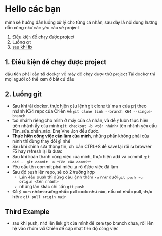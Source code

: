 <!-- # Covid-19 Management System

## _Hệ thống quản lý dịch tễ Covid-19 trên địa bàn by Covid Hub Team_
  [![NPM Version][npm-image]][npm-url]

✨ [Link Demo](https://covid-19-management-app.herokuapp.com/) ✨


COVID19 ANTI HUB là một nhóm được thành lập ngay sau khi thầy Nhật Hoá học phần Công Nghệ Phần Mềm giao giao bài tập lớn, mục tiêu nhóm là xây dựng một web app quản lý dịch tễ covid. Nhóm đã trải qua rất nhiều khủng hoảng về tinh thần, suy nghĩ về cuộc đời, về môn học nặng 2 tín này, nhưng thật may mắn là mình đang viết dòng này sau khi đã code xong 80% cái web và ngày mai là ngày nộp báo cáo. Thôi viết thế đủ kín khung này rồi, mọi người nhớ chú ý và tự bảo vệ mình trong đợt dịch nha  ༼ つ ◕_◕ ༽つ❤ 

## Features

- Quản lý nhân khẩu, hộ khẩu có trong địa bàn 👌.
- Quản lý khai báo của nhân khẩu trên địa bàn 👌.
- Quản lý tình hình cách ly, xét nghiệm của nhân khẩu trên địa bàn 👌.
- Thống kê dữ liệu khai báo, cách ly 👌.
- Cập nhật realtime số liệu, đồ thị 🎉.
- Cung cấp API đầy đủ 💡.

## Future features
- Cải thiện UX 🎨.
- Responsive với các route thêm mới, cập nhật.
- Tăng bảo mật, phân quyền.

## Tech

Covid-19 Management System uses a number of open source projects to work properly:

- [Bootstrap] - great UI boilerplate for modern web apps.
- [node.js] - for the backend.
- [Express] - fast node.js network app framework.
- [MongoDB] - document database.
- [pug] - template engine.
- [socketio] - real-time, bidirectional and event-based communication.

And of course Covid-19 Management System itself is open source with a [public repository][cms]
 on GitHub.

## Installation

Dillinger requires [Node.js](https://nodejs.org/) v10+ to run.

Install the dependencies and devDependencies and start the server.
Clone project and ```cd /Covid-19-Management-System```.

Create new ```.env``` file.
```
MONGO_URL='your mongodb connector uri'
```
Save it and to the mooon ╰(*°▽°*)╯
```sh
npm run dev
```
Open any browser and type the following url.
```sh
localhost:3000
```
Ok goy done nha (❁´◡`❁)

## Contributors (aka CovidHub members)
- Nguyễn Ngọc Tuân 🤔
- Nguyễn Đăng Tuấn Anh 🥰
- Nguyễn Đức Tùng 😲
- Nguyễn Đồng Đức Anh 😎
- Nguyễn Huy Hoàn 😝
 ## License

  [MIT](LICENSE)

   [cms]: <https://github.com/zennomi/Covid-19-Management-System>
   [node.js]: <http://nodejs.org>
   [Bootstrap]: <https://getbootstrap.com/docs/5.0/getting-started/introduction/>
   [express]: <http://expressjs.com>
   [pug]: <https://pugjs.org/>

   [PlDb]: <https://github.com/joemccann/dillinger/tree/master/plugins/dropbox/README.md>
   [PlGh]: <https://github.com/joemccann/dillinger/tree/master/plugins/github/README.md>
   [PlGd]: <https://github.com/joemccann/dillinger/tree/master/plugins/googledrive/README.md>
   [PlOd]: <https://github.com/joemccann/dillinger/tree/master/plugins/onedrive/README.md>
   [PlMe]: <https://github.com/joemccann/dillinger/tree/master/plugins/medium/README.md>
   [PlGa]: <https://github.com/RahulHP/dillinger/blob/master/plugins/googleanalytics/README.md>


[npm-image]: https://img.shields.io/npm/v/express.svg
[npm-url]: https://npmjs.org/package/express
[MongoDB]: https://www.mongodb.com/
[coveralls-url]: https://coveralls.io/r/expressjs/express?branch=master
[socketio]: https://socket.io/ -->



#  Hello các bạn
mình sẽ hướng dẫn luồng xử lý cho từng cá nhân, sau đây là nội dung hướng dẫn cũng như các yêu cầu về project
1. [Điều kiện để chạy được project](#requirement)
2. [Luồng git](#gitflow)
3. [sau khi fix](#fixed )


## 1. Điều kiện để chạy được project<div id='requirement'></div>
đầu tiên phải cần tải docker về máy để chạy được thử project
Tải docker thì mọi người có thể xem ở bất cứ đâu
## 2. Luồng git<div id='gitflow'></div>
- Sau khi tải docker, thực hiện câu lệnh git clone từ main của prj theo nhánh K64 repo của Chiến về
`git clone link --branch K64 --single-branch`
- tạo nhánh riêng cho mình ở máy của cá nhân, và để ý luôn thực hiện trên nhánh ấy của mình
`git checkout -b <tên nhánh>`
tên nhánh yêu cầu Tên_sửa_phần_nào, Eng Vne Jpn đều được,
- <b>Thực hiện công việc cần làm của mình</b>, những phần không phải của mình thì đừng thay đổi gì nhé
- Sau khi chỉnh sửa thông tin, chỉ cần CTRL+S để save lại rồi ra browser F5 hay refresh lại là được
- Sau khi hoàn thành công việc của mình, thực hiện add và commit
`git add . `
`git commit -m "Tên của commit"`
- Yêu cầu tên commit phải miêu tả rõ được việc đã làm
- Sau đó push lên repo, sẽ có 2 trường hợp
  - Lần đầu push thì dùng câu lệnh thêm `-u` như dưới
    `git push -u origin <tên nhánh>`
  - những lần khác chỉ cần `git push`
- Để ý xem nhóm trưởng nhắc pull code như nào, nếu có nhắc pull, thực hiện:
`git pull origin main`
## Third Example <div id='fixed'></div>
- sau khi push, nhớ lên link git của mình để xem tạo branch chưa, rồi liên hệ vào nhóm với Chiến để cập nhật tiến độ công việc
